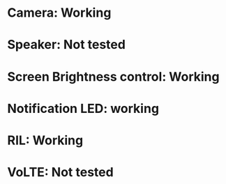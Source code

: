 # Camera: Working
# Speaker: Not tested
# Screen Brightness control: Working
# Notification LED: working
# RIL: Working
# VoLTE: Not tested